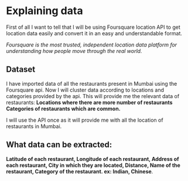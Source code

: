 # Explaining data

First of all I want to tell that I will be using Foursquare location API to get location data easily
and convert it in an easy and understandable format.

_Foursquare is the most trusted, independent location data platform for understanding how people move 
through the real world._

## Dataset

I have imported data of all the restaurants present in Mumbai using the Foursquare api.
Now I will cluster data according to locations and categories provided by the api.
This will provide me the relevant data of restaurants:
    **Locations where there are more number of restaurants**
    **Categories of restaurants which are common.**

I will use the API once as it will provide me with all the location of restaurants in Mumbai.

## What data can be extracted:

   **Latitude of each restaurant,
   Longitude of each restaurant,
   Address of each restaurant,
   City in which they are located,
   Distance,
   Name of the restaurant,
   Category of the restaurant. ex: Indian, Chinese**.

